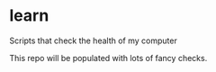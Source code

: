 # learn
Scripts that check the health of my computer

This repo will be populated with lots of fancy checks.
